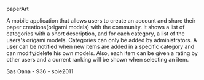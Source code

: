 paperArt

A mobile application that allows users to create an account and share their paper creations(origami models) with the community. 
It shows a list of categories with a short description, and for each category, a list of the users's origami models. 
Categories can only be added by administrators. 
A user can be notified when new items are added in a specific category and can modify/delete his own models. 
Also, each item can be given a rating by other users and a current ranking will be shown when selecting an item.

Sas Oana - 936 - soie2011